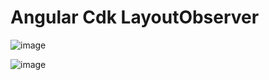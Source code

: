 # Angular Cdk LayoutObserver

![image](https://github.com/user-attachments/assets/cd38dfba-781f-484b-9ac9-cf1723177562)

![image](https://github.com/user-attachments/assets/49ee0168-5b1b-40dd-9336-207d73f97840)


